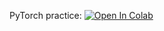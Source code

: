 ﻿PyTorch practice:
[![Open In Colab](https://colab.research.google.com/assets/colab-badge.svg)](https://colab.research.google.com/github/neychev/harbour_ml2020/blob/master/day09_Intro_to_DL/09_PyTorch_practice.ipynb)